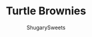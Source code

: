 ---
layout: ../../layouts/MarkdownPostLayout.astro
title: Turtle Brownies
author: ShugarySweets
pubDate: 2019-01-15
description: "Homemade Brownies topped with gooey caramel, chocolate chips and pecans. Turtle Brownies are a decadent dessert the whole family will love!"
image_url: https://www.shugarysweets.com/wp-content/uploads/2013/10/turtle-brownies-facebook.jpg
tags: ["Brownies and Bars","American"]
calories: 376
protein: 4
carbohydrates: 49
fats: 20
fiber: 2
ingredients: ["1 cup unsalted butter","½ cup semi-sweet chocolate morsels","2 cups granulated sugar","4 large eggs","1 teaspoon vanilla extract","¾ cup unsweetened cocoa powder","1 cup all-purpose flour","½ teaspoon kosher salt","½ teaspoon baking powder","1/2 cup pecans, chopped","11 ounce caramel bits","1/4 heavy cream","1/2 cup pecans, chopped","1/2 cup semi-sweet morsels"]
serves: 16
time: "55 minutes"
prepTime: "20 minutes"
instructions: ["Preheat oven to 350°F. Line a 9-inch baking dish with parchment paper. Set aside.","In a medium sized saucepan, melt butter over medium heat. Remove from heat and add in chocolate chips and sugar.","Stir until chocolate is completely melted. Add in eggs, one at a time, stirring completely after each addition. Stir in vanilla.","Add the cocoa powder, flour, salt, and baking powder. Using big strokes, stir in JUST until mixed and no longer see dry ingredients. DO NOT BEAT OR OVER STIR. Gently fold in pecans.","Pour batter into dish.","In a small glass microwave safe bowl, add caramel bits with heavy whipping cream. Microwave in 30-second intervals, stirring between each set, until smooth. Drizzle melted caramel over brownies, using a knife to swirl into the batter. Top with additional pecans and chocolate chips.","Bake for 35-40 minutes, allowing to cool COMPLETELY before cutting."]
nutrition: ["376 calories","49 grams carbohydrates","78 milligrams cholesterol","20 grams fat","2 grams fiber","4 grams protein","9 grams saturated fat","141 milligrams sodium","39 grams sugar","0 grams trans fat","9 grams unsaturated fat"]
---